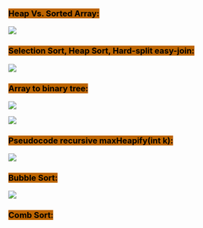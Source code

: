 ### <mark style="background: #BD6500;">Heap Vs. Sorted Array:</mark>
![](https://i.imgur.com/yxyYsol.png)

### <mark style="background: #BD6500;">Selection Sort, Heap Sort, Hard-split easy-join:</mark>
![](https://i.imgur.com/DzPTvlE.png)

### <mark style="background: #BD6500;">Array to binary tree:</mark>

![](https://i.imgur.com/XpmBHB6.png)

![](https://i.imgur.com/Ho0F2Ve.png)

### <mark style="background: #BD6500;">Pseudocode recursive maxHeapify(int k):</mark>

![](https://i.imgur.com/59Hpm12.png)

### <mark style="background: #BD6500;">Bubble Sort:</mark>

![](https://i.imgur.com/eA0VG3D.png)

### <mark style="background: #BD6500;">Comb Sort:</mark>


